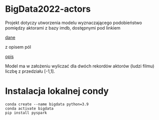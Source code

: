 # BigData2022-actors

Projekt dotyczy utworzenia modelu wyznaczającego podobieństwo pomiędzy aktorami z bazy imdb, dostępnymi pod linkiem

[dane](https://datasets.imdbws.com/)

z opisem pól

[opis](https://www.imdb.com/interfaces/)

Model ma w założeniu wyliczać dla dwóch rekordów aktorów (ludzi filmu) liczbę z przedziału [-1,1].

# Instalacja lokalnej condy
```
conda create --name bigdata python=3.9
conda activate bigdata
pip install pyspark
```